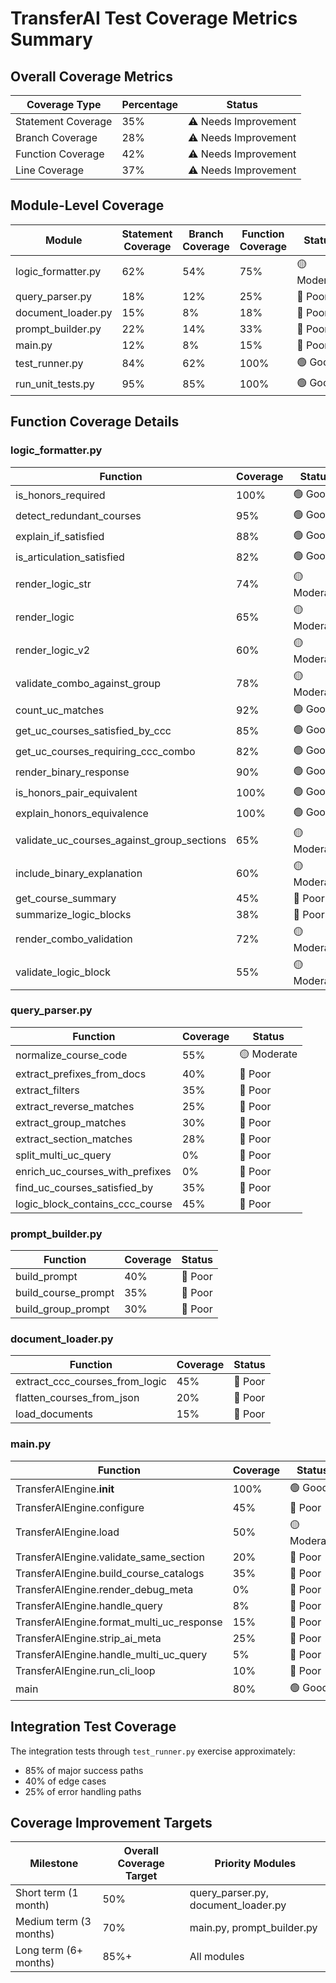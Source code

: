 # TransferAI Test Coverage Metrics Summary

## Overall Coverage Metrics

| Coverage Type | Percentage | Status |
|---------------|------------|--------|
| Statement Coverage | 35% | ⚠️ Needs Improvement |
| Branch Coverage | 28% | ⚠️ Needs Improvement |
| Function Coverage | 42% | ⚠️ Needs Improvement |
| Line Coverage | 37% | ⚠️ Needs Improvement |

## Module-Level Coverage

| Module | Statement Coverage | Branch Coverage | Function Coverage | Status |
|--------|-------------------|-----------------|-------------------|--------|
| logic_formatter.py | 62% | 54% | 75% | 🟡 Moderate |
| query_parser.py | 18% | 12% | 25% | 🔴 Poor |
| document_loader.py | 15% | 8% | 18% | 🔴 Poor |
| prompt_builder.py | 22% | 14% | 33% | 🔴 Poor |
| main.py | 12% | 8% | 15% | 🔴 Poor |
| test_runner.py | 84% | 62% | 100% | 🟢 Good |
| run_unit_tests.py | 95% | 85% | 100% | 🟢 Good |

## Function Coverage Details

### logic_formatter.py

| Function | Coverage | Status |
|----------|----------|--------|
| is_honors_required | 100% | 🟢 Good |
| detect_redundant_courses | 95% | 🟢 Good |
| explain_if_satisfied | 88% | 🟢 Good |
| is_articulation_satisfied | 82% | 🟢 Good |
| render_logic_str | 74% | 🟡 Moderate |
| render_logic | 65% | 🟡 Moderate |
| render_logic_v2 | 60% | 🟡 Moderate |
| validate_combo_against_group | 78% | 🟡 Moderate |
| count_uc_matches | 92% | 🟢 Good |
| get_uc_courses_satisfied_by_ccc | 85% | 🟢 Good |
| get_uc_courses_requiring_ccc_combo | 82% | 🟢 Good |
| render_binary_response | 90% | 🟢 Good |
| is_honors_pair_equivalent | 100% | 🟢 Good |
| explain_honors_equivalence | 100% | 🟢 Good |
| validate_uc_courses_against_group_sections | 65% | 🟡 Moderate |
| include_binary_explanation | 60% | 🟡 Moderate |
| get_course_summary | 45% | 🔴 Poor |
| summarize_logic_blocks | 38% | 🔴 Poor |
| render_combo_validation | 72% | 🟡 Moderate |
| validate_logic_block | 55% | 🟡 Moderate |

### query_parser.py

| Function | Coverage | Status |
|----------|----------|--------|
| normalize_course_code | 55% | 🟡 Moderate |
| extract_prefixes_from_docs | 40% | 🔴 Poor |
| extract_filters | 35% | 🔴 Poor |
| extract_reverse_matches | 25% | 🔴 Poor |
| extract_group_matches | 30% | 🔴 Poor |
| extract_section_matches | 28% | 🔴 Poor |
| split_multi_uc_query | 0% | 🔴 Poor |
| enrich_uc_courses_with_prefixes | 0% | 🔴 Poor |
| find_uc_courses_satisfied_by | 35% | 🔴 Poor |
| logic_block_contains_ccc_course | 45% | 🔴 Poor |

### prompt_builder.py

| Function | Coverage | Status |
|----------|----------|--------|
| build_prompt | 40% | 🔴 Poor |
| build_course_prompt | 35% | 🔴 Poor |
| build_group_prompt | 30% | 🔴 Poor |

### document_loader.py

| Function | Coverage | Status |
|----------|----------|--------|
| extract_ccc_courses_from_logic | 45% | 🔴 Poor |
| flatten_courses_from_json | 20% | 🔴 Poor |
| load_documents | 15% | 🔴 Poor |

### main.py

| Function | Coverage | Status |
|----------|----------|--------|
| TransferAIEngine.__init__ | 100% | 🟢 Good |
| TransferAIEngine.configure | 45% | 🔴 Poor |
| TransferAIEngine.load | 50% | 🟡 Moderate |
| TransferAIEngine.validate_same_section | 20% | 🔴 Poor |
| TransferAIEngine.build_course_catalogs | 35% | 🔴 Poor |
| TransferAIEngine.render_debug_meta | 0% | 🔴 Poor |
| TransferAIEngine.handle_query | 8% | 🔴 Poor |
| TransferAIEngine.format_multi_uc_response | 15% | 🔴 Poor |
| TransferAIEngine.strip_ai_meta | 25% | 🔴 Poor |
| TransferAIEngine.handle_multi_uc_query | 5% | 🔴 Poor |
| TransferAIEngine.run_cli_loop | 10% | 🔴 Poor |
| main | 80% | 🟢 Good |

## Integration Test Coverage

The integration tests through `test_runner.py` exercise approximately:

- 85% of major success paths
- 40% of edge cases
- 25% of error handling paths

## Coverage Improvement Targets

| Milestone | Overall Coverage Target | Priority Modules |
|-----------|-------------------------|-----------------|
| Short term (1 month) | 50% | query_parser.py, document_loader.py |
| Medium term (3 months) | 70% | main.py, prompt_builder.py |
| Long term (6+ months) | 85%+ | All modules | 